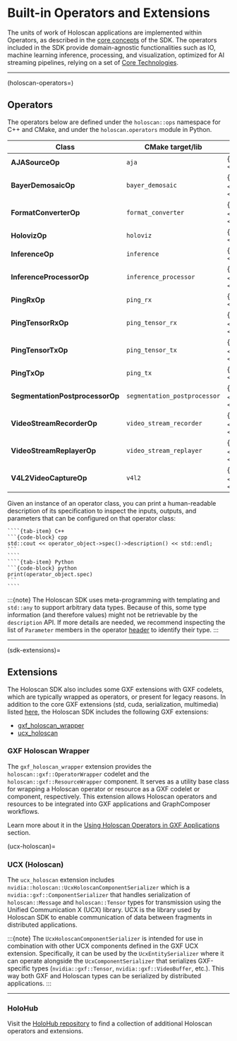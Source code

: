 # Built-in Operators and Extensions

The units of work of Holoscan applications are implemented within Operators, as described in the [core concepts](holoscan_core.md) of the SDK. The operators included in the SDK provide domain-agnostic functionalities such as IO, machine learning inference, processing, and visualization, optimized for AI streaming pipelines, relying on a set of [Core Technologies](relevant_technologies.md).

___

(holoscan-operators=)
## Operators

The operators below are defined under the `holoscan::ops` namespace for C++ and CMake, and under the `holoscan.operators` module in Python.

| Class    | CMake target/lib | Documentation                  |
|--------- |----------------- |------------------------------- |
| **AJASourceOp** | `aja` | {cpp:class}`C++ <holoscan::ops::AJASourceOp>`/{py:class}`Python <holoscan.operators.AJASourceOp>` |
| **BayerDemosaicOp** | `bayer_demosaic` | {cpp:class}`C++ <holoscan::ops::BayerDemosaicOp>`/{py:class}`Python <holoscan.operators.BayerDemosaicOp>` |
| **FormatConverterOp** | `format_converter` | {cpp:class}`C++ <holoscan::ops::FormatConverterOp>`/{py:class}`Python <holoscan.operators.FormatConverterOp>` |
| **HolovizOp** | `holoviz` | {cpp:class}`C++ <holoscan::ops::HolovizOp>`/{py:class}`Python <holoscan.operators.HolovizOp>` |
| **InferenceOp** | `inference` | {cpp:class}`C++ <holoscan::ops::InferenceOp>`/{py:class}`Python <holoscan.operators.InferenceOp>` |
| **InferenceProcessorOp** | `inference_processor` | {cpp:class}`C++ <holoscan::ops::InferenceProcessorOp>`/{py:class}`Python <holoscan.operators.InferenceProcessorOp>` |
| **PingRxOp** | `ping_rx` | {cpp:class}`C++ <holoscan::ops::PingRxOp>`/{py:class}`Python <holoscan.operators.PingRxOp>` |
| **PingTensorRxOp** | `ping_tensor_rx` | {cpp:class}`C++ <holoscan::ops::PingTensorRxOp>`/{py:class}`Python <holoscan.operators.PingTensorRxOp>` |
| **PingTensorTxOp** | `ping_tensor_tx` | {cpp:class}`C++ <holoscan::ops::PingTensorTxOp>`/{py:class}`Python <holoscan.operators.PingTensorTxOp>` |
| **PingTxOp** | `ping_tx` | {cpp:class}`C++ <holoscan::ops::PingTxOp>`/{py:class}`Python <holoscan.operators.PingTxOp>` |
| **SegmentationPostprocessorOp** | `segmentation_postprocessor` | {cpp:class}`C++ <holoscan::ops::SegmentationPostprocessorOp>`/{py:class}`Python <holoscan.operators.SegmentationPostprocessorOp>` |
| **VideoStreamRecorderOp** | `video_stream_recorder` | {cpp:class}`C++ <holoscan::ops::VideoStreamRecorderOp>`/{py:class}`Python <holoscan.operators.VideoStreamRecorderOp>` |
| **VideoStreamReplayerOp** | `video_stream_replayer` | {cpp:class}`C++ <holoscan::ops::VideoStreamReplayerOp>`/{py:class}`Python <holoscan.operators.VideoStreamReplayerOp>` |
| **V4L2VideoCaptureOp** | `v4l2` | {cpp:class}`C++ <holoscan::ops::V4L2VideoCaptureOp>`/{py:class}`Python <holoscan.operators.V4L2VideoCaptureOp>` |

Given an instance of an operator class, you can print a human-readable description of its specification to inspect the inputs, outputs, and parameters that can be configured on that operator class:

`````{tab-set}
````{tab-item} C++
```{code-block} cpp
std::cout << operator_object->spec()->description() << std::endl;
```
````
````{tab-item} Python
```{code-block} python
print(operator_object.spec)
```
````
`````

:::{note}
The Holoscan SDK uses meta-programming with templating and `std::any` to support arbitrary data types. Because of this, some type information (and therefore values) might not be retrievable by the `description` API. If more details are needed, we recommend inspecting the list of `Parameter` members in the operator [header](https://github.com/nvidia-holoscan/holoscan-sdk/blob/main/include/holoscan/operators) to identify their type.
:::
___

(sdk-extensions)=
## Extensions

The Holoscan SDK also includes some GXF extensions with GXF codelets, which are typically wrapped as operators, or present for legacy reasons. In addition to the core GXF extensions (std, cuda, serialization, multimedia) listed [here](gxf/doc/index.md), the Holoscan SDK includes the following GXF extensions:
- [gxf_holoscan_wrapper](#gxf-holoscan-wrapper)
- [ucx_holoscan](#ucx-holoscan)

### GXF Holoscan Wrapper

The `gxf_holoscan_wrapper` extension provides the `holoscan::gxf::OperatorWrapper` codelet and the `holoscan::gxf::ResourceWrapper` component. It serves as a utility base class for wrapping a Holoscan operator or resource as a GXF codelet or component, respectively. This extension allows Holoscan operators and resources to be integrated into GXF applications and GraphComposer workflows.

Learn more about it in the [Using Holoscan Operators in GXF Applications](gxf/gxf_wrap_holoscan.md) section.

(ucx-holoscan)=
### UCX (Holoscan)

The `ucx_holoscan` extension includes `nvidia::holoscan::UcxHoloscanComponentSerializer` which is a `nvidia::gxf::ComponentSerializer` that handles serialization of `holoscan::Message` and `holoscan::Tensor` types for transmission using the Unified Communication X (UCX) library. UCX is the library used by Holoscan SDK to enable communication of data between fragments in distributed applications.

:::{note}
The `UcxHoloscanComponentSerializer` is intended for use in combination with other UCX components defined in the GXF UCX extension. Specifically, it can be used by the `UcxEntitySerializer` where it can operate alongside the `UcxComponentSerializer` that serializes GXF-specific types (`nvidia::gxf::Tensor`, `nvidia::gxf::VideoBuffer`, etc.). This way both GXF and Holoscan types can be serialized by distributed applications.
:::

___

### HoloHub

Visit the [HoloHub repository](https://github.com/nvidia-holoscan/holohub) to find a collection of additional Holoscan operators and extensions.
